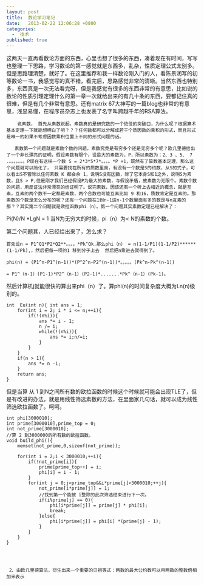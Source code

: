 ```yaml
---
layout: post
title:  数论学习笔记
date:   2013-02-22 12:06:28 +0800
categories:
  -  技术
published: true
---
```


 这两天一直再看数论方面的东西，心里也想了很多的东西，凑着现在有时间，写写也整理一下思路，学习数论的第一感觉就是东西多，乱杂，性质定理公式太别多。但是思路理清楚，就好了。在这里推荐和我一样数论刚入门的人，看陈景润写的初等数论一书，我感觉写的真不错，看完后，思路感觉非常的清晰。当然东西也特别多，东西真是一次无法看完呀，但是我感觉有很多的东西非常的有意思，比如说的数论的性质引理定理什么的第一章一次就给出来的有几十条的东西，要都记住真的很难，但是有几个非常有意思。还有matrix 67大神写的一篇blog也非常的有意思，浅显易懂，在程序员杂志上也发表了名字叫跨越千年的RSA算法。

        说素数， 首先从素数说起，素数真的是研究数的一个绝佳的突破口，为什么呢？根据算术基本定理一下就能想明白了吧？？？任何数都可以分解成若干个质因数的乘积的形式，而且形式是唯一的如果不考虑因数乘积位置上不同的形式问题的话。

       素数第一个问题就是素数个数的问题，素数究竟是有穷多个还是无穷多个呢？欧几里德给出了一个非长漂亮的证明，假设素数有限个，设最大的素数为，P，所以素数为：2、3 、5、 7 .。。。。。。。P现在有这样一个数 S = 2*3*5*7*。。。。*P +1，既然有了算数基本定理，那么这个问题就可以简化了， 只需要找在所有的质数里面，有没有一个数是S的约数，从S的式子，可以看出S不管除以任何素数 K 都会余 1，说明S没有因数，除了它本身S和1之外，说明S为素数，且S > P,但是刚才我们已经假设P为最大的素数，与假设矛盾，故素数为无限个。素数个数的问题，用反证法非常漂亮的给证明了。说完素数，因该还有一个听上去相近的概念，就是互素，互素的两个数不一定都是素数，两个合数也可能互素比如 9 和16，质数肯定是互素的。那素数的个数是怎么分布的呢？还有一个问题在1到n-1这n-1个数里面有多的数是与n互素的那？？其实第二个问题就是欧拉函数phi（n）。第一个问题其实素数定理已经解决了：

Pi(N)/N *LgN = 1 当N为无穷大的时候，pi（n）为< N的素数的个数。




第二个问题其，人已经给出来了，怎么求？

    首先设n = P1^Q1*P2*Q2**。。。。*Pk^Qk.那么phi（n） = n(1-1/P1)(1-1/P2)******(1-1/Pk),，然后把每一项的1 移到分子上去  然后把n乘进去就得到了。
     
    phi(n) = (P1^n-P1^(n-1))*(P^2^n-P2^(n-1))*。。。。。(Pk^n-Pk^(n-1))
     
    = P1^（n-1）(P1-1)*P2^（n-1）(P2-1)*.......*Pk^（n-1）(Pk-1)。




然后计算机j就能很快的算出来phi（n）了。算phi(n)的时间复杂度大概为Ln(n)级别的。


    int  Eu(int n){ int ans = 1; 
        for(int i = 2; i * i <= n;++i){  
            if(!(n%i)){  
                ans *= i - 1;  
                n /= i;  
                while(!(n%i)){  
                    ans *= i;n/=i;   
                }   
            }  
        }  
        if(n > 1){  
            ans *= n -1;  
        }  
        return ans;  
    }  




但是当算 从 1 到N之间所有数的欧拉函数的时候这个时候就可能会出现TLE了，但是有改进的办法，就是用线性筛选素数的方法，在里面家几句话，就可以成为线性筛选欧拉函数了。呵呵。

    int phi[3000010];  
    int prime[3000010],prime_top = 0;  
    int not_prime[3000010];   
    //算 2 到3000000的所有数的欧拉函数。   
    void build_phi(){  
        memset(not_prime,0,sizeof(not_prime));  
          
        for(int i = 2;i < 3000010;++i){  
            if(!not_prime[i]){  
                prime[prime_top++] = i;  
                phi[i] = i - 1;  
            }  
            for(int j = 0;j<prime_top&&i*prime[j]<3000010;++j){  
                not_prime[i*prime[j]] = 1;  
                //找到第一个能被 i整除的此次筛选结束进行下一次。   
                if(i%prime[j] == 0){  
                    phi[i*prime[j]] = prime[j] * phi[i];  
                    break;  
                }else{  
                    phi[i*prime[j]] = phi[i] *(prime[j] - 1);  
                }  
            }  
        }  
    }  




     2、由欧几里德算法，衍生出来一个重要的贝祖等式：两数的最大公约数可以用两数的整数倍相加来表示
